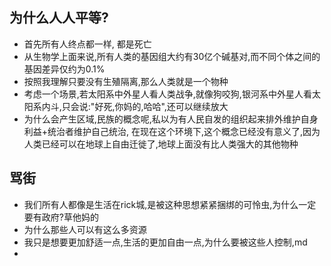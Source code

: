 ## 为什么人人平等?
- 首先所有人终点都一样, 都是死亡
- 从生物学上面来说,所有人类的基因组大约有30亿个碱基对,而不同个体之间的基因差异仅约为0.1%
- 按照我理解只要没有生殖隔离,那么人类就是一个物种
- 考虑一个场景,若太阳系中外星人看人类战争,就像狗咬狗,银河系中外星人看太阳系内斗,只会说:"好死,你妈的,哈哈",还可以继续放大
- 为什么会产生区域,民族的概念呢,私以为有人民自发的组织起来排外维护自身利益+统治者维护自己统治,
在现在这个环境下,这个概念已经没有意义了,因为人类已经可以在地球上自由迁徙了,地球上面没有比人类强大的其他物种
## 骂街 
- 我们所有人都像是生活在rick城,是被这种思想紧紧捆绑的可怜虫,为什么一定要有政府?草他妈的
- 为什么那些人可以有这么多资源
- 我只是想要更加舒适一点,生活的更加自由一点,为什么要被这些人控制,md
- 










